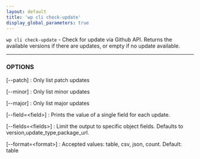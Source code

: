 ```yaml
---
layout: default
title: 'wp cli check-update'
display_global_parameters: true
---
```


`wp cli check-update` - Check for update via Github API. Returns the available versions if there are updates, or empty if no update available.

<hr />

### OPTIONS

[\--patch]
: Only list patch updates

[\--minor]
: Only list minor updates

[\--major]
: Only list major updates

[\--field=&lt;field&gt;]
: Prints the value of a single field for each update.

[\--fields=&lt;fields&gt;]
: Limit the output to specific object fields. Defaults to version,update_type,package_url.

[\--format=&lt;format&gt;]
: Accepted values: table, csv, json, count. Default: table



